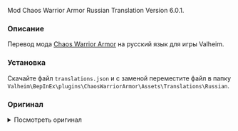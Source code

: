 Mod Chaos Warrior Armor Russian Translation Version 6.0.1.

### Описание

Перевод мода [Chaos Warrior Armor](https://www.nexusmods.com/valheim/mods/1215) на русский язык для игры Valheim. 

### Установка

Скачайте файл `translations.json` и с заменой переместите файл в папку `Valheim\BepInEx\plugins\ChaosWarriorArmor\Assets\Translations\Russian`.

### Оригинал 

<details>
  <summary>Посмотреть оригинал</summary>
  
```
{
  "item_armor_pchaosbodytwo": "Uncanny plate harness",
  "item_armor_pchaosbodydescriptiontwo": "A hollow suit of fully enclosing armor. The thick plate is pitted and scarred, but remains incredibly sturdy. The eight-spoked star clasped over the breastplate evokes a hazy, blood-addled nostalgia.",
  "item_helmet_pchaosplate": "Uncanny plate helm",
  "item_helmet_pchaosplatedescription": "A vicious-looking casque. The alloy plate that encloses it seems corroded and stained, even though the structure yet holds steady. An uncanny air of familiarity echoes within its confines.",
  "item_legs_pchaoslegs": "Uncanny plate leggings",
  "item_legs_pchaoslegsdescription": "Thick leather leggings reinforced with metal. The armor plates are heavy, anchoring the boots to the earth with stains and scars that cannot be erased. And yet, they do little to burden the wearer.",
  "item_armor_t1_pchaosbody": "Half plate harness",
  "item_armor_t1_pchaosbodydescription": "A battered suit of heavy plate. The eight-spoked star clasped over the breastplate is dull and rusted.",
  "item_helmet_t1pchaosplate": "Tusk plate helm",
  "item_helmet_t1pchaosplatedescription": "A plate helm, bearing the fierce tusks of a boar. The beast's death throes echo eerily within its hollow confines.",
  "item_legs_t1pchaoslegs": "Battered plate leggings",
  "item_legs_t1pchaoslegsdescription": "Thick leather leggings reinforced with metal. The armor plates are heavy, anchoring the boots to the earth with stains and scars that cannot be erased.",
  "item_armor_t2_pchaosbody": "Three quarters plate harness",
  "item_armor_t2_pchaosbodydescription": "A battered suit of heavy plate, cast from cold iron. The eight-spoked star clasped over the breastplate catches the sun's rays with an uncanny, icy glint.",
  "item_helmet_t2pchaosplate": "Fanged plate helm",
  "item_helmet_t2pchaosplatedescription": "A plate helm, sporting the razor fangs of a mountain wolf. The metal is ever-cold to the touch, as though the ice has sunk its claws into it.",
  "item_legs_t2pchaoslegs": "Refurbished plate leggings",
  "item_legs_t2pchaoslegsdescription": "Thick leather leggings reinforced with cold iron. The armor plates are heavy, anchoring the boots to the earth with stains and scars that cannot be erased."
}
  ```
  
</details>
